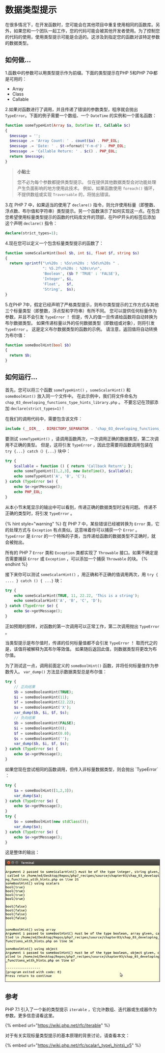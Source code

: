 # 数据类型提示

在很多情况下，在开发函数时，您可能会在其他项目中重复使用相同的函数库。另外，如果您和一个团队一起工作，您的代码可能会被其他开发者使用。为了控制您的代码的使用，使用类型提示可能是合适的。这涉及到指定您的函数对该特定参数的数据类型。

## 如何做...

1.函数中的参数可以用类型提示作为前缀。下面的类型提示在PHP 5和PHP 7中都是可用的：

* Array
* Class
* Callable

2.如果对函数进行了调用，并且传递了错误的参数类型，程序就会抛出 `TypeError`。下面的例子需要一个数组、一个 `DateTime` 的实例和一个匿名函数：

```php
function someTypeHint(Array $a, DateTime $t, Callable $c)
{
  $message = '';
  $message .= 'Array Count: ' . count($a) . PHP_EOL;
  $message .= 'Date: ' . $t->format('Y-m-d') . PHP_EOL;
  $message .= 'Callable Return: ' . $c() . PHP_EOL;
  return $message;
}
```

> **小贴士**
>
> 您不必为每个参数都提供类型提示。 仅在提供其他数据类型会对功能处理产生负面影响的地方使用此技术。 例如，如果函数使用 `foreach()` 循环，不提供数组或实现 `Traversable` 的，将抛出错误。

3.在 PHP 7 中，如果适当的使用了 `declare()` 指令，则允许使用标量（即整数、浮点数、布尔值和字符串）类型提示。另一个函数演示了如何实现这一点。在包含您希望使用标量类型提示的函数的代码库文件的顶部，在PHP开头的标签后添加这个声明 `declare()` 指令：

```php
declare(strict_types=1);
```

4.现在您可以定义一个包含标量类型提示的函数了：

```php
function someScalarHint(bool $b, int $i, float $f, string $s)
{
  return sprintf("\n%20s : %5s\n%20s : %5d\n%20s " . 
                 ": %5.2f\n%20s : %20s\n\n",
                 'Boolean', ($b ? 'TRUE' : 'FALSE'),
                 'Integer', $i,
                 'Float',   $f,
                 'String',  $s);
}
```

5.在PHP 7中，假定已经声明了严格类型提示，则布尔类型提示的工作方式与其他三个标量类型（即整数，浮点型和字符串）有所不同。 您可以提供任何标量作为参数，并且不会引发 `TypeError` ！ 但是，传入的值一旦传递给函数将自动转换为布尔数据类型。 如果传递标量以外的任何数据类型（即数组或对象），则将引发 `TypeError` 。 这是定义布尔数据类型的函数的示例。 请注意，返回值将自动转换为布尔值：

```php
function someBoolHint(bool $b)
{
  return $b;
}
```

## 如何运行...

首先，您可以将三个函数 `someTypeHint()` ，`someScalarHint()` 和 `someBoolHint()` 放入同一个文件中。 在此示例中，我们将文件命名为 `chap_03_developing_functions_type_hints_library.php` 。 不要忘记在顶部添加 `declare(strict_types=1)` !

在我们的调用代码中，需要包含该文件：

```php
include (__DIR__ . DIRECTORY_SEPARATOR . 'chap_03_developing_functions_type_hints_library.php');
```

要测试 `someTypeHint()` ，请调用函数两次，一次调用正确的数据类型，第二次调用不正确的类型。 但是，这将引发 `TypeError` ，因此您需要将函数调用包装在 `try {...} catch（）{...}` 块中：

```php
try {
    $callable = function () { return 'Callback Return'; };
    echo someTypeHint([1,2,3], new DateTime(), $callable);
    echo someTypeHint('A', 'B', 'C');
} catch (TypeError $e) {
    echo $e->getMessage();
    echo PHP_EOL;
}
```

从本小节末尾显示的输出中可以看到，传递正确的数据类型时没有问题。 传递不正确的类型时，将引发 `TypeError` 。

{% hint style="warning" %}
在 PHP 7 中，某些错误已经被转换为 `Error` 类，它的处理方式与 `Exception` 有点类似。这意味着你可以捕获一个 `Error` 。 `TypeError` 是 `Error` 的一个特殊的子类，当传递给函数的数据类型不正确时，就会被抛出。

所有的 PHP 7  `Error` 类和 `Exception` 类都实现了 `Throwable` 接口。如果不确定是否需要捕获 `Error` 或 `Exception` ，可以添加一个捕获 `Throwable` 的块。
{% endhint %}

接下来你可以测试 `someScalarHint()` ，用正确和不正确的值调用两次，用 `try { .... } catch () { ...}` 块：

```php
try {
    echo someScalarHint(TRUE, 11, 22.22, 'This is a string');
    echo someScalarHint('A', 'B', 'C', 'D');
} catch (TypeError $e) {
    echo $e->getMessage();
}
```

正如预期的那样，对函数的第一次调用可以正常工作，第二次调用抛出 `TypeError` 。

当类型提示是布尔值时，传递的任何标量值都不会引发 `TypeError` ！ 取而代之的是，该值将被解释为其布尔等效值。 如果随后返回此值，则数据类型将更改为布尔值。

为了测试这一点，调用前面定义的 `someBoolHint()` 函数，并将任何标量值作为参数传入。 `var_dump()` 方法显示数据类型总是布尔值：

```php
try {
    // 正向结果
    $b = someBooleanHint(TRUE);
    $i = someBooleanHint(11);
    $f = someBooleanHint(22.22);
    $s = someBooleanHint('X');
    var_dump($b, $i, $f, $s);
    // 负向结果
    $b = someBooleanHint(FALSE);
    $i = someBooleanHint(0);
    $f = someBooleanHint(0.0);
    $s = someBooleanHint('');
    var_dump($b, $i, $f, $s);
} catch (TypeError $e) {
    echo $e->getMessage();
}
```

如果您现在尝试相同的函数调用，但传入非标量数据类型，则会抛出 \`TypeError\` ：

```php
try {
    $a = someBoolHint([1,2,3]);
    var_dump($a);
} catch (TypeError $e) {
    echo $e->getMessage();
}
try {
    $o = someBoolHint(new stdClass());
    var_dump($o);
} catch (TypeError $e) {
    echo $e->getMessage();
}
```

这是整体的输出：

![](../../.gitbook/assets/image%20%2810%29.png)

## 参考

PHP 7.1 引入了一个新的类型提示 `iterable` ，它允许数组、迭代器或生成器作为参数。更多信息请看这里。

{% embed url="https://wiki.php.net/rfc/iterable" %}

对于有关实现标量类型提示的基本原理的背景讨论，请查看本文：

{% embed url="https://wiki.php.net/rfc/scalar\_type\_hints\_v5" %}

